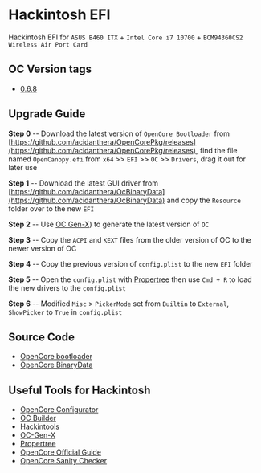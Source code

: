 # Hackintosh EFI

Hackintosh EFI for `ASUS B460 ITX` + `Intel Core i7 10700` + `BCM94360CS2 Wireless Air Port Card`

## OC Version tags

- [0.6.8](https://github.com/yqlbu/Hackintosh-EFI/releases/tag/v0.6.8)

## Upgrade Guide

**Step 0** -- Download the latest version of `OpenCore Bootloader` from [https://github.com/acidanthera/OpenCorePkg/releases](https://github.com/acidanthera/OpenCorePkg/releases), find the file named `OpenCanopy.efi` from `x64` >> `EFI` >> `OC` >> `Drivers`, drag it out for later use

**Step 1** -- Download the latest GUI driver from [https://github.com/acidanthera/OcBinaryData](https://github.com/acidanthera/OcBinaryData) and copy the `Resource` folder over to the new `EFI`

**Step 2** -- Use [OC Gen-X](https://github.com/Pavo-IM/OC-Gen-X)) to generate the latest version of `OC`

**Step 3** -- Copy the `ACPI` and `KEXT` files from the older version of OC to the newer version of OC

**Step 4** -- Copy the previous version of `config.plist` to the new `EFI` folder

**Step 5** -- Open the `config.plist` with [Propertree](https://github.com/corpnewt/ProperTree) then use `Cmd + R` to load the new drivers to the `config.plist`

**Step 6** -- Modified `Misc` > `PickerMode` set from `Builtin` to `External`, `ShowPicker` to `True` in `config.plist`


## Source Code

- [OpenCore bootloader](https://github.com/acidanthera/OpenCorePkg)
- [OpenCore BinaryData](https://github.com/acidanthera/OcBinaryData)

## Useful Tools for Hackintosh

- [OpenCore Configurator](https://mackie100projects.altervista.org/opencore-configurator/)
- [OC Builder](https://github.com/Pavo-IM/ocbuilder)
- [Hackintools](https://github.com/headkaze/Hackintool)
- [OC-Gen-X](https://github.com/Pavo-IM/OC-Gen-X)
- [Propertree](https://github.com/corpnewt/ProperTree)
- [OpenCore Official Guide](https://dortania.github.io/OpenCore-Install-Guide/)
- [OpenCore Sanity Checker](https://opencore.slowgeek.com/)
